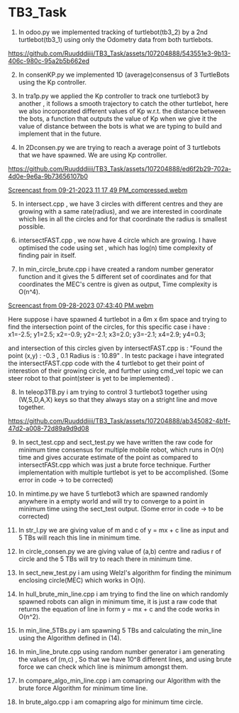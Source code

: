 # TB3_Task

1) In odoo.py we implemented tracking of turtlebot(tb3_2) by a 2nd turtlebot(tb3_1) using only the Odometry data from both turtlebots. 
   

https://github.com/Ruudddiiii/TB3_Task/assets/107204888/543551e3-9b13-406c-980c-95a2b5b662ed


2) In consenKP.py we implemented 1D (average)consensus of 3 TurtleBots using the Kp controller.

3) In tra1p.py we applied the Kp controller to track one turtlebot3 by another , it follows a smooth trajectory to catch the other turtlebot, here we also incorporated different values of Kp w.r.t. the distance between the bots, a function that outputs the value of Kp when we give it the value of distance between the bots is what we are typing to build and implement that in the future.

4) In 2Dconsen.py we are trying to reach a average point of 3 turtlebots that we have spawned. We are using Kp controller.

https://github.com/Ruudddiiii/TB3_Task/assets/107204888/ed6f2b29-702a-4d0e-9e6a-9b73656107b0

[Screencast from 09-21-2023 11 17 49 PM_compressed.webm](https://github.com/Ruudddiiii/TB3_Task/assets/107204888/8e42fa09-6e73-4f82-bd05-e84b04fe936c)



5) In intersect.cpp , we have 3 circles with different centres and they are growing with a same rate(radius), and we are interested in coordinate which lies in all the circles and for that coordinate the radius is smallest possible.

6) intersectFAST.cpp , we now have 4 circle which are growing. I have optimised the code using set , which has log(n) time complexity of finding pair in itself.

7) In min_circle_brute.cpp i have created a random number generator function and it gives the 5 different set of coordinates and for that coordinates the MEC's centre is given as output, Time complexity is O(n^4).

[Screencast from 09-28-2023 07:43:40 PM.webm](https://github.com/Ruudddiiii/TB3_Task/assets/107204888/dc37f253-b985-4658-a635-9c8a4a01bbd7)

Here suppose i have spawned 4 turtlebot in a 6m x 6m space and trying to find the intersection point of the circles, for this specific case i have : 
x1=-2.5;  y1=2.5; x2=-0.9; y2=-2.1; x3=2.0; y3=-2.1; x4=2.9; y4=0.3;

and intersection of this circles given by intersectFAST.cpp is : 
"Found the point (x,y) : -0.3 , 0.1
Radius is : 10.89" . 
In testc package i have integrated the intersectFAST.cpp code with the 4 turtlebot to get their point of interestion of their growing circle, and further using cmd_vel topic we can steer robot to that point(steer is yet to be implemented) .

8) In teleop3TB.py i am trying to control 3 turtlebot3 together using (W,S,D,A,X) keys so that they always stay on a stright line and move together.


https://github.com/Ruudddiiii/TB3_Task/assets/107204888/ab345082-4b1f-47d2-a008-72d89a9d9d08

9) In sect_test.cpp and sect_test.py we have written the raw code for minimum time consensus for multiple mobile robot, which runs in O(n) time and gives accurate estimate of the point as compared to intersectFASt.cpp which was just a brute force technique. Further implementation with multiple turtlebot is yet to be accomplished. (Some error in code -> to be corrected)

10) In mintime.py we have 5 turtlebot3 which are spawned randomly anywhere in a empty world and will try to converge to a point in minimum time using the sect_test output. (Some error in code -> to be corrected)
    
11) In str_l.py we are giving value of m and c of y = mx + c line as input and 5 TBs will reach this line in minimum time.

12) In circle_consen.py we are giving value of (a,b) centre and radius r of circle and the 5 TBs will try to reach there in minimum time.

13) In sect_new_test.py i am using Welzl's algorithm for finding the minimum enclosing circle(MEC) which works in O(n).

14) In hull_brute_min_line.cpp i am trying to find the line on which randomly spawned robots can align in minimum time, it is just a raw code that returns the equation of line in form y = mx + c and the code works in O(n^2).

15) In min_line_5TBs.py i am spawning 5 TBs and calculating the min_line using the Algorithm defined in (14).

16) In min_line_brute.cpp using random number generator i am generating the values of (m,c) , So that we have 10^8 different lines, and using brute force we can check which line is minimum amongst them.

17) In compare_algo_min_line.cpp i am comapring our Algorithm with the brute force Algorithm for minimum time line.

18) In brute_algo.cpp i am comapring algo for minimum time circle.


